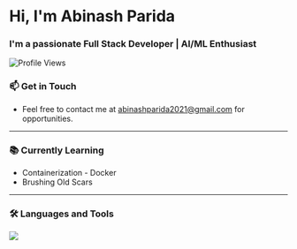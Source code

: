 # Hi, I'm Abinash Parida

### I'm a passionate Full Stack Developer | AI/ML Enthusiast

![Profile Views](https://komarev.com/ghpvc/?username=Abinash2004&label=Profile%20views&color=0e75b6&style=flat)

### 📫 Get in Touch
- Feel free to contact me at [abinashparida2021@gmail.com](mailto:abinashparida2021@gmail.com) for opportunities.

---

### 📚 Currently Learning
- Containerization - Docker 
- Brushing Old Scars
---

### 🛠 Languages and Tools

<a href="https://skillicons.dev">
  <img src="https://skillicons.dev/icons?i=python,dart,cpp,js,react,flutter,tailwind,nodejs,express,mongodb,mysql,firebase,postman,git,pytorch,flask&perline=8" />
</a>

